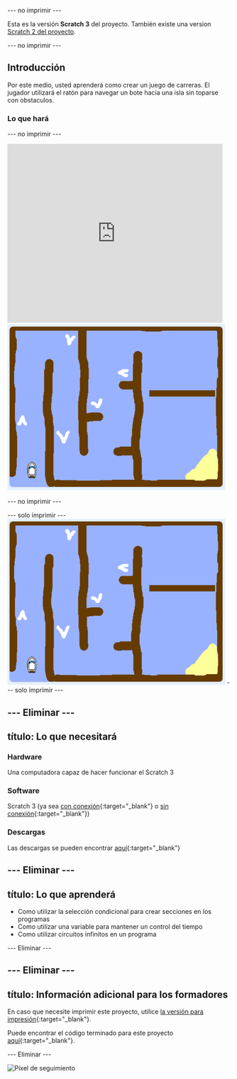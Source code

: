 \--- no imprimir \---

Esta es la versión **Scratch 3** del proyecto. También existe una version [Scratch 2 del proyecto](https://projects.raspberrypi.org/en/projects/boat-race-scratch2).

\--- no imprimir \---

## Introducción

Por este medio, usted aprenderá como crear un juego de carreras. El jugador utilizará el ratón para navegar un bote hacia una isla sin toparse con obstaculos.

### Lo que hará

\--- no imprimir \---

<div class="scratch-preview">
  <iframe allowtransparency="true" width="485" height="402" src="https://scratch.mit.edu/projects/embed/276662533/?autostart=false" frameborder="0" scrolling="no"></iframe>
  <img src="images/boat_race_demo.png">
</div>

\--- no imprimir \---

\--- solo imprimir \--- ![boat race demo](images/boat_race_demo.png) \--- solo imprimir \---

## \--- Eliminar \---

## título: Lo que necesitará

### Hardware

Una computadora capaz de hacer funcionar el Scratch 3

### Software

Scratch 3 (ya sea [con conexión](https://rpf.io/scratchon){:target="_blank"} o [sin conexión](https://rpf.io/scratchoff){:target="_blank"})

### Descargas

Las descargas se pueden encontrar [aquí](http://rpf.io/p/en/boat-race-go){:target="_blank"}

## \--- Eliminar \---

## título: Lo que aprenderá

+ Como utilizar la selección condicional para crear secciones en los programas
+ Como utilizar una variable para mantener un control del tiempo
+ Como utilizar circuitos infinitos en un programa

\--- Eliminar \---

## \--- Eliminar \---

## título: Información adicional para los formadores

En caso que necesite imprimir este proyecto, utilice [la versión para impresión](https://projects.raspberrypi.org/en/projects/boat-race/print){:target="_blank"}.

Puede encontrar el código terminado para este proyecto [aquí](http://rpf.io/p/en/boat-race-get){:target="_blank"}.

\--- Eliminar \---

![Píxel de seguimiento](https://code.org/api/hour/begin_codeclub_boatrace.png)